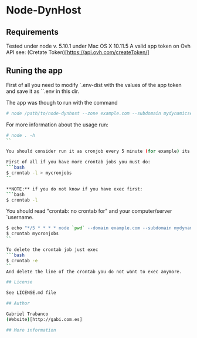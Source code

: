 # Node-DynHost

## Requirements

Tested under node v. 5.10.1 under Mac OS X 10.11.5
A valid app token on Ovh API see: (Cretate Token)[https://api.ovh.com/createToken/]

## Runing the app

First of all you need to modify `.env-dist with the values of the app token and save it as ``.env in this dir.

The app was though to run with the command
```bash
# node /path/to/node-dynhost --zone example.com --subdomain mydynamicserver
```

For more information about the usage run:
```bash
# node . -h
``

You should consider run it as cronjob every 5 minute (for example) its ok:

First of all if you have more crontab jobs you must do:
```bash
$ crontab -l > mycronjobs
``

**NOTE:** if you do not know if you have exec first:
```bash
$ crontab -l
```
You should read "crontab: no crontab for" and your computer/server `username.

```bash
$ echo "*/5 * * * * node `pwd` --domain example.com --subdomain mydynamicserver" >> mycronjobs
$ crontab mycronjobs
``

To delete the crontab job just exec
```bash
$ crontab -e
``
And delete the line of the crontab you do not want to exec anymore.

## License

See LICENSE.md file

## Author

Gabriel Trabanco
(Website)[http://gabi.com.es]

## More information
